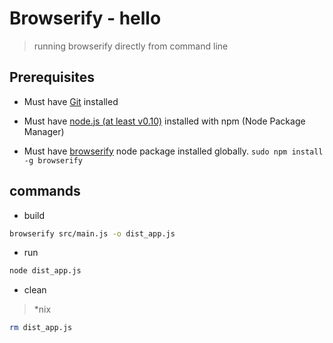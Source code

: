 # Browserify - hello

> running browserify directly from command line


## Prerequisites

* Must have [Git](http://git-scm.com/) installed

* Must have [node.js (at least v0.10)](http://nodejs.org/) installed with npm (Node Package Manager)

* Must have [browserify](http://browserify.org/) node package installed globally.  `sudo npm install -g browserify`


## commands

* build

```bash
browserify src/main.js -o dist_app.js
```

* run

```bash
node dist_app.js
```

* clean

> *nix

```bash
rm dist_app.js
```

